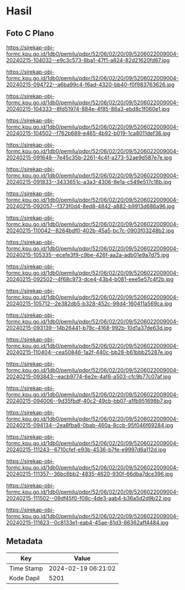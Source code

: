 # Hasil

## Foto C Plano

https://sirekap-obj-formc.kpu.go.id/1db0/pemilu/pdpr/52/06/02/20/09/5206022009004-20240215-104032--e9c3c573-8ba1-47f1-a824-82d21620fd67.jpg

https://sirekap-obj-formc.kpu.go.id/1db0/pemilu/pdpr/52/06/02/20/09/5206022009004-20240215-094722--a6ba99c4-f6ad-4320-bb40-f0f983763626.jpg

https://sirekap-obj-formc.kpu.go.id/1db0/pemilu/pdpr/52/06/02/20/09/5206022009004-20240215-104333--8fd51974-884e-4f85-86a3-ebd8c1f060e1.jpg

https://sirekap-obj-formc.kpu.go.id/1db0/pemilu/pdpr/52/06/02/20/09/5206022009004-20240215-104502--f762b689-e465-4b92-b019-1ca8011def36.jpg

https://sirekap-obj-formc.kpu.go.id/1db0/pemilu/pdpr/52/06/02/20/09/5206022009004-20240215-091648--7e45c35b-2261-4c4f-a273-52ae9d587e7e.jpg

https://sirekap-obj-formc.kpu.go.id/1db0/pemilu/pdpr/52/06/02/20/09/5206022009004-20240215-091833--3433651c-a3a3-4306-8e1a-c549e517c18b.jpg

https://sirekap-obj-formc.kpu.go.id/1db0/pemilu/pdpr/52/06/02/20/09/5206022009004-20240215-092057--f373f0d4-8ed8-4842-a882-b9913d686a96.jpg

https://sirekap-obj-formc.kpu.go.id/1db0/pemilu/pdpr/52/06/02/20/09/5206022009004-20240215-110042--8264bdf0-402b-45a5-bc7c-0903f03248b2.jpg

https://sirekap-obj-formc.kpu.go.id/1db0/pemilu/pdpr/52/06/02/20/09/5206022009004-20240215-105335--ecefe3f9-c9be-426f-aa2a-adb01e9a7d75.jpg

https://sirekap-obj-formc.kpu.go.id/1db0/pemilu/pdpr/52/06/02/20/09/5206022009004-20240215-092502--4f68c973-dce4-43b4-b081-eee5e57c4f2b.jpg

https://sirekap-obj-formc.kpu.go.id/1db0/pemilu/pdpr/52/06/02/20/09/5206022009004-20240215-105712--2e382db5-b328-452c-98d4-160411a569ca.jpg

https://sirekap-obj-formc.kpu.go.id/1db0/pemilu/pdpr/52/06/02/20/09/5206022009004-20240215-093139--14b26441-b78c-4168-992b-10d1a37de63d.jpg

https://sirekap-obj-formc.kpu.go.id/1db0/pemilu/pdpr/52/06/02/20/09/5206022009004-20240215-110404--cea50846-1a2f-440c-bb28-b61bbb25287e.jpg

https://sirekap-obj-formc.kpu.go.id/1db0/pemilu/pdpr/52/06/02/20/09/5206022009004-20240215-093843--eacb9774-6e2e-4af6-a503-cfc9b77c07af.jpg

https://sirekap-obj-formc.kpu.go.id/1db0/pemilu/pdpr/52/06/02/20/09/5206022009004-20240215-094006--9d35fbdf-40c2-49cb-bb07-a1fb951698b7.jpg

https://sirekap-obj-formc.kpu.go.id/1db0/pemilu/pdpr/52/06/02/20/09/5206022009004-20240215-094134--2ea8fba8-0bab-460a-8ccb-95f046f69284.jpg

https://sirekap-obj-formc.kpu.go.id/1db0/pemilu/pdpr/52/06/02/20/09/5206022009004-20240215-111243--6710cfef-e93b-4536-b7fe-e9997d6a112d.jpg

https://sirekap-obj-formc.kpu.go.id/1db0/pemilu/pdpr/52/06/02/20/09/5206022009004-20240215-111357--36bc6bb2-4835-4620-930f-66dba7dce396.jpg

https://sirekap-obj-formc.kpu.go.id/1db0/pemilu/pdpr/52/06/02/20/09/5206022009004-20240215-111502--09df45f0-f08c-4de3-aab4-b36a5d2d9b22.jpg

https://sirekap-obj-formc.kpu.go.id/1db0/pemilu/pdpr/52/06/02/20/09/5206022009004-20240215-111623--0c8133e1-eab4-45ae-81d3-86362aff4484.jpg


## Metadata

| Key        | Value               |
| ---------- | ------------------- |
| Time Stamp | 2024-02-19 06:21:02 |
| Kode Dapil | 5201                |




